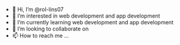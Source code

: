 - 👋 Hi, I’m @rol-lins07
- 👀 I’m interested in web development and app development 
- 🌱 I’m currently learning web development and app development 
- 💞️ I’m looking to collaborate on 
- 📫 How to reach me ...

<!---
rol-lins07/rol-lins07 is a ✨ special ✨ repository because its `README.md` (this file) appears on your GitHub profile.
You can click the Preview link to take a look at your changes.
--->
